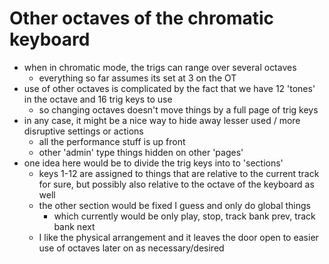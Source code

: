 # Other octaves of the chromatic keyboard
- when in chromatic mode, the trigs can range over several octaves
  - everything so far assumes its set at 3 on the OT
- use of other octaves is complicated by the fact that we have 12 'tones' in the octave and 16 trig keys to use
  - so changing octaves doesn't move things by a full page of trig keys
- in any case, it might be a nice way to hide away lesser used / more disruptive settings or actions
  - all the performance stuff is up front
  - other 'admin' type things hidden on other 'pages' 
- one idea here would be to divide the trig keys into to 'sections'
  - keys 1-12 are assigned to things that are relative to the current track for sure, but possibly also relative to the octave of the keyboard as well
  - the other section would be fixed I guess and only do global things
    - which currently would be only play, stop, track bank prev, track bank next
  - I like the physical arrangement and it leaves the door open to easier use of octaves later on as necessary/desired